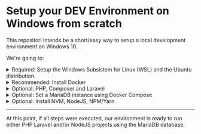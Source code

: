 # Setup your DEV Environment on Windows from scratch

This repositori intends be a short/easy way to setup a local development environment on Windows 10.

We're going to:

<details>
<summary>Required: Setup the Windows Subsistem for Linux (WSL) and the Ubuntu distribution.</summary>

Run the following command on Windows PowerShell:
```Shell
wsl --install ubuntu
```
Once the instalation is complete, you'll be able to open a new WSL Ubuntu terminal.

Update the `apt` package index
```bash
sudo apt update && sudo apt upgrade -y
```
Install the following essential packages
```bash
sudo apt install zip unzip
```
</details>

<details>
<summary>Recommended: Install Docker</summary>

Follow "Install Docker Engine on Ubuntu" documentation at https://docs.docker.com/engine/install/ubuntu/

```bash
sudo apt install -y ca-certificates curl gnupg lsb-release
```
```bash
sudo mkdir -m 0755 -p /etc/apt/keyrings && \
curl -fsSL https://download.docker.com/linux/ubuntu/gpg | sudo gpg --dearmor -o /etc/apt/keyrings/docker.gpg
```
```bash
echo \
  "deb [arch=$(dpkg --print-architecture) signed-by=/etc/apt/keyrings/docker.gpg] https://download.docker.com/linux/ubuntu \
  $(lsb_release -cs) stable" | sudo tee /etc/apt/sources.list.d/docker.list > /dev/null
```
```bash
sudo apt update && \
sudo apt install -y docker-ce docker-ce-cli containerd.io docker-buildx-plugin docker-compose-plugin
```
```bash
sudo groupadd docker
sudo usermod -aG docker $USER
sudo service docker start
```
Verify that you can run docker commands without sudo 
```bash
docker run hello-world
```
</details>

<details>
<summary>Optional: PHP, Composer and Laravel</summary>

```bash
sudo apt install php-fpm php-mbstring php-xml php-mysql php-curl php-zip
```

### Install Composer
```bash
curl -sS https://getcomposer.org/installer | sudo php -- --install-dir=/usr/local/bin --filename=composer```
```   
Add the following to `.bashrc` file (`nano ~/.bashrc`)
```bash
export PATH="~/.config/composer/vendor/bin:$PATH"
```
And now we're ready to create a new Laravel project
```bash
composer create-project --prefer-dist laravel/laravel YOUR_PROJECT_NAME
```
</details>

<details>
<summary>Optional: Set a MariaDB instance using Docker Compose</summary>

Create a `docker-compose.yml`  file with the following content (or adapt as to your needs):
```yaml
version: '2'
services:
  mysql:
    container_name: mariadb
    restart: always
    image: mariadb:latest
    environment:
      MYSQL_ROOT_PASSWORD: 'password'
      MYSQL_USER: 'test'
      MYSQL_PASS: 'pass'
    volumes:
      - ~/projects/database/mariadb:/var/lib/mysql
    ports:
      - 3306:3306
```
* the `volumes` specifies that the database data will be persisted on `~/projects/database/mariadb` folder.

We're now able to start the database service using the following command:
```bash
docker-compose up -d
```
</details>

<details>
<summary>Optional: Install NVM, NodeJS, NPM/Yarn</summary>

Easiest way is to install the NVM (Node Version Manager)
```bash
curl https://raw.githubusercontent.com/creationix/nvm/master/install.sh | bash 
source ~/.bashrc
```
And then install Node using NVM
```
nvm install node
```
And now we check the installed versions
```bash
$ nvm --version
0.39.3
$ node --version
v19.7.0
$ npm --version
9.5.0
```
And we're ready to create a new project
```bash
npx create-react-app YOUR_PROJECT_NAME
```
</details>

---
At this point, if all steps were executed, our environment is ready to run either PHP Laravel and/or NodeJS projects using the MariaDB database.
